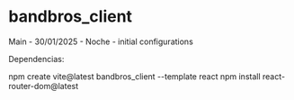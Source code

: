 # bandbros_client

Main - 30/01/2025 - Noche - initial configurations

Dependencias:

npm create vite@latest bandbros_client --template react
npm install react-router-dom@latest